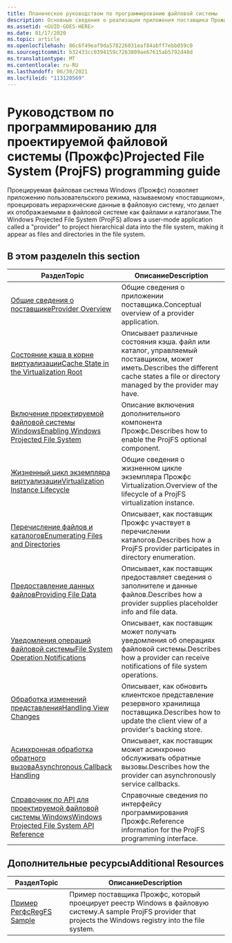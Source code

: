 ```yaml
---
title: Планическое руководством по программированию файловой системы
description: Основные сведения о реализации приложения поставщика Прожфс.
ms.assetid: <GUID-GOES-HERE>
ms.date: 01/17/2020
ms.topic: article
ms.openlocfilehash: 86c6f49eaf9da578226031eaf84abff7ebb059c0
ms.sourcegitcommit: b32433cc0394159c7263809ae67615ab5792d40d
ms.translationtype: MT
ms.contentlocale: ru-RU
ms.lasthandoff: 06/30/2021
ms.locfileid: "113120569"
---
```

# <a name="projected-file-system-projfs-programming-guide"></a><span data-ttu-id="9a0b5-103">Руководством по программированию для проектируемой файловой системы (Прожфс)</span><span class="sxs-lookup"><span data-stu-id="9a0b5-103">Projected File System (ProjFS) programming guide</span></span>

<span data-ttu-id="9a0b5-104">Проецируемая файловая система Windows (Прожфс) позволяет приложению пользовательского режима, называемому «поставщиком», проецировать иерархические данные в файловую систему, что делает их отображаемыми в файловой системе как файлами и каталогами.</span><span class="sxs-lookup"><span data-stu-id="9a0b5-104">The Windows Projected File System (ProjFS) allows a user-mode application called a "provider" to project hierarchical data into the file system, making it appear as files and directories in the file system.</span></span>

## <a name="in-this-section"></a><span data-ttu-id="9a0b5-105">В этом разделе</span><span class="sxs-lookup"><span data-stu-id="9a0b5-105">In this section</span></span>

| <span data-ttu-id="9a0b5-106">Раздел</span><span class="sxs-lookup"><span data-stu-id="9a0b5-106">Topic</span></span>                                                                                                       | <span data-ttu-id="9a0b5-107">Описание</span><span class="sxs-lookup"><span data-stu-id="9a0b5-107">Description</span></span> |
|-------------------------------------------------------------------------------------------------------------|-------------|
| [<span data-ttu-id="9a0b5-108">Общие сведения о поставщике</span><span class="sxs-lookup"><span data-stu-id="9a0b5-108">Provider Overview</span></span>](provider-overview.md)                                                                   | <span data-ttu-id="9a0b5-109">Общие сведения о приложении поставщика.</span><span class="sxs-lookup"><span data-stu-id="9a0b5-109">Conceptual overview of a provider application.</span></span>
| [<span data-ttu-id="9a0b5-110">Состояние кэша в корне виртуализации</span><span class="sxs-lookup"><span data-stu-id="9a0b5-110">Cache State in the Virtualization Root</span></span>](cache-state.md)                                                    | <span data-ttu-id="9a0b5-111">Описывает различные состояния кэша. файл или каталог, управляемый поставщиком, может иметь.</span><span class="sxs-lookup"><span data-stu-id="9a0b5-111">Describes the different cache states a file or directory managed by the provider may have.</span></span> 
| [<span data-ttu-id="9a0b5-112">Включение проектируемой файловой системы Windows</span><span class="sxs-lookup"><span data-stu-id="9a0b5-112">Enabling Windows Projected File System</span></span>](enabling-windows-projected-file-system.md)                         | <span data-ttu-id="9a0b5-113">Описание включения дополнительного компонента Прожфс.</span><span class="sxs-lookup"><span data-stu-id="9a0b5-113">Describes how to enable the ProjFS optional component.</span></span>
| [<span data-ttu-id="9a0b5-114">Жизненный цикл экземпляра виртуализации</span><span class="sxs-lookup"><span data-stu-id="9a0b5-114">Virtualization Instance Lifecycle</span></span>](virtualization-instance-lifecycle.md)                                   | <span data-ttu-id="9a0b5-115">Общие сведения о жизненном цикле экземпляра Прожфс Virtualization.</span><span class="sxs-lookup"><span data-stu-id="9a0b5-115">Overview of the lifecycle of a ProjFS virtualization instance.</span></span>
| [<span data-ttu-id="9a0b5-116">Перечисление файлов и каталогов</span><span class="sxs-lookup"><span data-stu-id="9a0b5-116">Enumerating Files and Directories</span></span>](enumerating-files-and-directories.md)                                   | <span data-ttu-id="9a0b5-117">Описывает, как поставщик Прожфс участвует в перечислении каталогов.</span><span class="sxs-lookup"><span data-stu-id="9a0b5-117">Describes how a ProjFS provider participates in directory enumeration.</span></span>
| [<span data-ttu-id="9a0b5-118">Предоставление данных файлов</span><span class="sxs-lookup"><span data-stu-id="9a0b5-118">Providing File Data</span></span>](providing-file-data.md)                                                               | <span data-ttu-id="9a0b5-119">Описывает, как поставщик предоставляет сведения о заполнителе и данные файлов.</span><span class="sxs-lookup"><span data-stu-id="9a0b5-119">Describes how a provider supplies placeholder info and file data.</span></span>
| [<span data-ttu-id="9a0b5-120">Уведомления операций файловой системы</span><span class="sxs-lookup"><span data-stu-id="9a0b5-120">File System Operation Notifications</span></span>](file-system-operation-notifications.md)                               | <span data-ttu-id="9a0b5-121">Описывает, как поставщик может получать уведомления об операциях файловой системы.</span><span class="sxs-lookup"><span data-stu-id="9a0b5-121">Describes how a provider can receive notifications of file system operations.</span></span>
| [<span data-ttu-id="9a0b5-122">Обработка изменений представления</span><span class="sxs-lookup"><span data-stu-id="9a0b5-122">Handling View Changes</span></span>](handling-view-changes.md)                                                           | <span data-ttu-id="9a0b5-123">Описывает, как обновить клиентское представление резервного хранилища поставщика.</span><span class="sxs-lookup"><span data-stu-id="9a0b5-123">Describes how to update the client view of a provider's backing store.</span></span>
| [<span data-ttu-id="9a0b5-124">Асинхронная обработка обратного вызова</span><span class="sxs-lookup"><span data-stu-id="9a0b5-124">Asynchronous Callback Handling</span></span>](asynchronous-callback-handling.md)                                         | <span data-ttu-id="9a0b5-125">Описывает, как поставщик может асинхронно обслуживать обратные вызовы.</span><span class="sxs-lookup"><span data-stu-id="9a0b5-125">Describes how the provider can asynchronously service callbacks.</span></span>
| [<span data-ttu-id="9a0b5-126">Справочник по API для проектируемой файловой системы Windows</span><span class="sxs-lookup"><span data-stu-id="9a0b5-126">Windows Projected File System API Reference</span></span>](/windows/desktop/api/_projfs) | <span data-ttu-id="9a0b5-127">Справочные сведения по интерфейсу программирования Прожфс.</span><span class="sxs-lookup"><span data-stu-id="9a0b5-127">Reference information for the ProjFS programming interface.</span></span>

## <a name="additional-resources"></a><span data-ttu-id="9a0b5-128">Дополнительные ресурсы</span><span class="sxs-lookup"><span data-stu-id="9a0b5-128">Additional Resources</span></span>

| <span data-ttu-id="9a0b5-129">Раздел</span><span class="sxs-lookup"><span data-stu-id="9a0b5-129">Topic</span></span>                                                                                                             | <span data-ttu-id="9a0b5-130">Описание</span><span class="sxs-lookup"><span data-stu-id="9a0b5-130">Description</span></span>                                                                                  |
|--------------------------------------------------------------------------------------------------------------|-----------------------------------------------------------------------------------|
| [<span data-ttu-id="9a0b5-131">Пример Регфс</span><span class="sxs-lookup"><span data-stu-id="9a0b5-131">RegFS Sample</span></span>](https://github.com/Microsoft/Windows-classic-samples/tree/master/Samples/ProjectedFileSystem) | <span data-ttu-id="9a0b5-132">Пример поставщика Прожфс, который проецирует реестр Windows в файловую систему.</span><span class="sxs-lookup"><span data-stu-id="9a0b5-132">A sample ProjFS provider that projects the Windows registry into the file system.</span></span> |
<!--
| [ProjFS.Managed API](https://github.com/Microsoft/URL_TBD)                                                   | A .NET wrapper for the ProjFS API.                                                |
-->